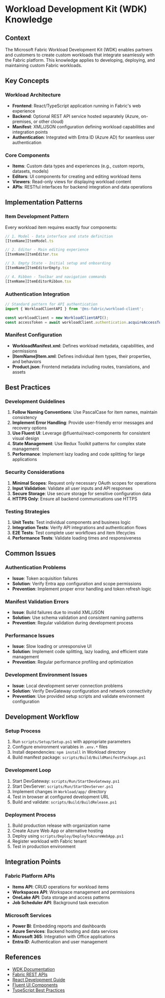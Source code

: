 # Workload Development Kit (WDK) Knowledge

## Context

The Microsoft Fabric Workload Development Kit (WDK) enables partners and customers to create custom workloads that integrate seamlessly with the Fabric platform. This knowledge applies to developing, deploying, and maintaining custom Fabric workloads.

## Key Concepts

### Workload Architecture
- **Frontend**: React/TypeScript application running in Fabric's web experience
- **Backend**: Optional REST API service hosted separately (Azure, on-premises, or other cloud)
- **Manifest**: XML/JSON configuration defining workload capabilities and integration points
- **Authentication**: Integrated with Entra ID (Azure AD) for seamless user authentication

### Core Components
- **Items**: Custom data types and experiences (e.g., custom reports, datasets, models)
- **Editors**: UI components for creating and editing workload items
- **Viewers**: Read-only views for displaying workload content
- **APIs**: RESTful interfaces for backend integration and data operations

## Implementation Patterns

### Item Development Pattern
Every workload item requires exactly four components:

```typescript
// 1. Model - Data interface and state definition
[ItemName]ItemModel.ts

// 2. Editor - Main editing experience
[ItemName]ItemEditor.tsx

// 3. Empty State - Initial setup and onboarding
[ItemName]ItemEditorEmpty.tsx

// 4. Ribbon - Toolbar and navigation commands
[ItemName]ItemEditorRibbon.tsx
```

### Authentication Integration
```typescript
// Standard pattern for API authentication
import { WorkloadClientAPI } from '@ms-fabric/workload-client';

const workloadClient = new WorkloadClientAPI();
const accessToken = await workloadClient.authentication.acquireAccessToken(scopes);
```

### Manifest Configuration
- **WorkloadManifest.xml**: Defines workload metadata, capabilities, and permissions
- **[ItemName]Item.xml**: Defines individual item types, their properties, and behaviors
- **Product.json**: Frontend metadata including routes, translations, and assets

## Best Practices

### Development Guidelines
1. **Follow Naming Conventions**: Use PascalCase for item names, maintain consistency
2. **Implement Error Handling**: Provide user-friendly error messages and recovery options
3. **Use Fluent UI**: Leverage @fluentui/react-components for consistent visual design
4. **State Management**: Use Redux Toolkit patterns for complex state management
5. **Performance**: Implement lazy loading and code splitting for large applications

### Security Considerations
1. **Minimal Scopes**: Request only necessary OAuth scopes for operations
2. **Input Validation**: Validate all user inputs and API responses
3. **Secure Storage**: Use secure storage for sensitive configuration data
4. **HTTPS Only**: Ensure all backend communications use HTTPS

### Testing Strategies
1. **Unit Tests**: Test individual components and business logic
2. **Integration Tests**: Verify API integrations and authentication flows
3. **E2E Tests**: Test complete user workflows and item lifecycles
4. **Performance Tests**: Validate loading times and responsiveness

## Common Issues

### Authentication Problems
- **Issue**: Token acquisition failures
- **Solution**: Verify Entra app configuration and scope permissions
- **Prevention**: Implement proper error handling and token refresh logic

### Manifest Validation Errors
- **Issue**: Build failures due to invalid XML/JSON
- **Solution**: Use schema validation and consistent naming patterns
- **Prevention**: Regular validation during development process

### Performance Issues
- **Issue**: Slow loading or unresponsive UI
- **Solution**: Implement code splitting, lazy loading, and efficient state management
- **Prevention**: Regular performance profiling and optimization

### Development Environment Issues
- **Issue**: Local development server connection problems
- **Solution**: Verify DevGateway configuration and network connectivity
- **Prevention**: Use provided setup scripts and validate environment configuration

## Development Workflow

### Setup Process
1. Run `scripts/Setup/Setup.ps1` with appropriate parameters
2. Configure environment variables in `.env.*` files
3. Install dependencies: `npm install` in Workload directory
4. Build manifest package: `scripts/Build/BuildManifestPackage.ps1`

### Development Loop
1. Start DevGateway: `scripts/Run/StartDevGateway.ps1`
2. Start DevServer: `scripts/Run/StartDevServer.ps1`
3. Implement changes in `Workload/app/` directory
4. Test in browser at configured development URL
5. Build and validate: `scripts/Build/BuildRelease.ps1`

### Deployment Process
1. Build production release with organization name
2. Create Azure Web App or alternative hosting
3. Deploy using `scripts/Deploy/DeployToAzureWebApp.ps1`
4. Register workload with Fabric tenant
5. Test in production environment

## Integration Points

### Fabric Platform APIs
- **Items API**: CRUD operations for workload items
- **Workspaces API**: Workspace management and permissions
- **OneLake API**: Data storage and access patterns
- **Job Scheduler API**: Background task execution

### Microsoft Services
- **Power BI**: Embedding reports and dashboards
- **Azure Services**: Backend hosting and data services
- **Microsoft 365**: Integration with Office applications
- **Entra ID**: Authentication and user management

## References

- [WDK Documentation](https://learn.microsoft.com/en-us/fabric/workload-development-kit/)
- [Fabric REST APIs](https://learn.microsoft.com/en-us/rest/api/fabric/)
- [React Development Guide](https://reactjs.org/docs/getting-started.html)
- [Fluent UI Components](https://react.fluentui.dev/)
- [TypeScript Best Practices](https://www.typescriptlang.org/docs/)
